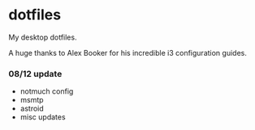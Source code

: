 # dotfiles
My desktop dotfiles.

A huge thanks to Alex Booker for his incredible i3 configuration guides.

### 08/12 update

- notmuch config
- msmtp
- astroid
- misc updates
